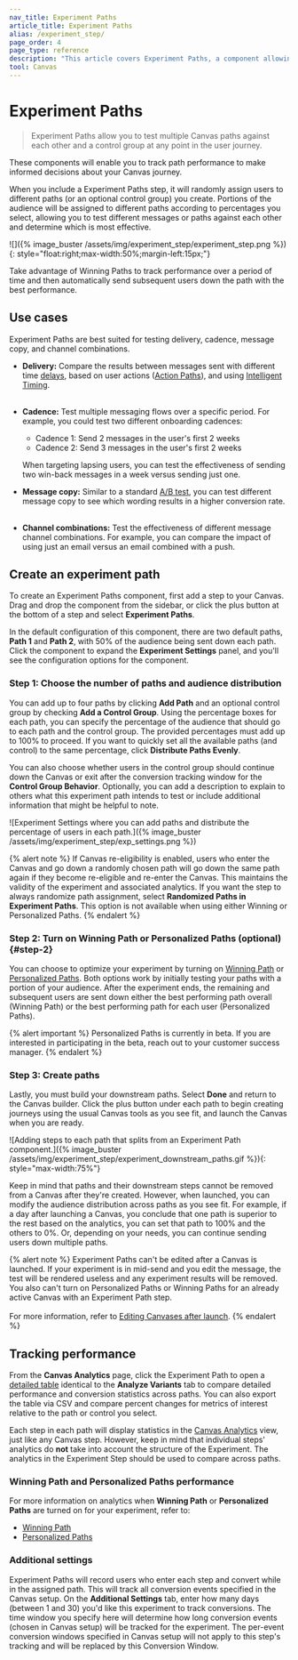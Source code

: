 ```yaml
---
nav_title: Experiment Paths 
article_title: Experiment Paths 
alias: /experiment_step/
page_order: 4
page_type: reference
description: "This article covers Experiment Paths, a component allowing you to test multiple Canvas paths against each other and a control group at any point in the user journey."
tool: Canvas
---
```


# Experiment Paths

> Experiment Paths allow you to test multiple Canvas paths against each other and a control group at any point in the user journey. 

These components will enable you to track path performance to make informed decisions about your Canvas journey.

When you include a Experiment Paths step, it will randomly assign users to different paths (or an optional control group) you create. Portions of the audience will be assigned to different paths according to percentages you select, allowing you to test different messages or paths against each other and determine which is most effective.

![]({% image_buster /assets/img/experiment_step/experiment_step.png %}){: style="float:right;max-width:50%;margin-left:15px;"}

Take advantage of Winning Paths to track performance over a period of time and then automatically send subsequent users down the path with the best performance.

## Use cases

Experiment Paths are best suited for testing delivery, cadence, message copy, and channel combinations.

- **Delivery:** Compare the results between messages sent with different time [delays]({{site.baseurl}}/user_guide/engagement_tools/canvas/canvas_components/delay_step/), based on user actions ([Action Paths]({{site.baseurl}}/user_guide/engagement_tools/canvas/canvas_components/action_paths/)), and using [Intelligent Timing]({{site.baseurl}}/user_guide/sage_ai/intelligence/intelligent_timing/#canvas).<br><br>
- **Cadence:** Test multiple messaging flows over a specific period. For example, you could test two different onboarding cadences:
    - Cadence 1: Send 2 messages in the user's first 2 weeks
    - Cadence 2: Send 3 messages in the user's first 2 weeks
    
    When targeting lapsing users, you can test the effectiveness of sending two win-back messages in a week versus sending just one.
- **Message copy:** Similar to a standard [A/B test]({{site.baseurl}}/user_guide/engagement_tools/testing/multivariant_testing/), you can test different message copy to see which wording results in a higher conversion rate.<br><br>
- **Channel combinations:** Test the effectiveness of different message channel combinations. For example, you can compare the impact of using just an email versus an email combined with a push.

## Create an experiment path

To create an Experiment Paths component, first add a step to your Canvas. Drag and drop the component from the sidebar, or click the <i class="fas fa-plus-circle"></i> plus button at the bottom of a step and select **Experiment Paths**. 

In the default configuration of this component, there are two default paths, **Path 1** and **Path 2**, with 50% of the audience being sent down each path. Click the component to expand the **Experiment Settings** panel, and you'll see the configuration options for the component.

### Step 1: Choose the number of paths and audience distribution

You can add up to four paths by clicking **Add Path** and an optional control group by checking **Add a Control Group**. Using the percentage boxes for each path, you can specify the percentage of the audience that should go to each path and the control group. The provided percentages must add up to 100% to proceed. If you want to quickly set all the available paths (and control) to the same percentage, click **Distribute Paths Evenly**.

You can also choose whether users in the control group should continue down the Canvas or exit after the conversion tracking window for the **Control Group Behavior**. Optionally, you can add a description to explain to others what this experiment path intends to test or include additional information that might be helpful to note.

![Experiment Settings where you can add paths and distribute the percentage of users in each path.]({% image_buster /assets/img/experiment_step/exp_settings.png %})

{% alert note %}
If Canvas re-eligibility is enabled, users who enter the Canvas and go down a randomly chosen path will go down the same path again if they become re-eligible and re-enter the Canvas. This maintains the validity of the experiment and associated analytics. If you want the step to always randomize path assignment, select **Randomized Paths in Experiment Paths**. This option is not available when using either Winning or Personalized Paths.
{% endalert %}

### Step 2: Turn on Winning Path or Personalized Paths (optional) {#step-2}

You can choose to optimize your experiment by turning on [Winning Path]({{site.baseurl}}/user_guide/engagement_tools/canvas/canvas_components/experiment_step/winning_path) or [Personalized Paths]({{site.baseurl}}/user_guide/engagement_tools/canvas/canvas_components/experiment_step/personalized_paths). Both options work by initially testing your paths with a portion of your audience. After the experiment ends, the remaining and subsequent users are sent down either the best performing path overall (Winning Path) or the best performing path for each user (Personalized Paths).

{% alert important %}
Personalized Paths is currently in beta. If you are interested in participating in the beta, reach out to your customer success manager.
{% endalert %}

### Step 3: Create paths

Lastly, you must build your downstream paths. Select **Done** and return to the Canvas builder. Click the <i class="fas fa-plus-circle"></i> plus button under each path to begin creating journeys using the usual Canvas tools as you see fit, and launch the Canvas when you are ready.

![Adding steps to each path that splits from an Experiment Path component.]({% image_buster /assets/img/experiment_step/experiment_downstream_paths.gif %}){: style="max-width:75%"}

Keep in mind that paths and their downstream steps cannot be removed from a Canvas after they're created. However, when launched, you can modify the audience distribution across paths as you see fit. For example, if a day after launching a Canvas, you conclude that one path is superior to the rest based on the analytics, you can set that path to 100% and the others to 0%. Or, depending on your needs, you can continue sending users down multiple paths.

{% alert note %}
Experiment Paths can't be edited after a Canvas is launched. If your experiment is in mid-send and you edit the message, the test will be rendered useless and any experiment results will be removed. You also can't turn on Personalized Paths or Winning Paths for an already active Canvas with an Experiment Path step.<br><br> For more information, refer to [Editing Canvases after launch]({{site.baseurl}}/user_guide/engagement_tools/canvas/managing_canvases/change_your_canvas_after_launch/).
{% endalert %}

## Tracking performance

From the **Canvas Analytics** page, click the Experiment Path to open a [detailed table]({{site.baseurl}}/user_guide/engagement_tools/canvas/get_started/measuring_and_testing_with_canvas_analytics/#performance-breakdown-by-variant) identical to the **Analyze Variants** tab to compare detailed performance and conversion statistics across paths. You can also export the table via CSV and compare percent changes for metrics of interest relative to the path or control you select.

Each step in each path will display statistics in the [Canvas Analytics]({{site.baseurl}}/user_guide/engagement_tools/canvas/get_started/measuring_and_testing_with_canvas_analytics/) view, just like any Canvas step. However, keep in mind that individual steps' analytics do **not** take into account the structure of the Experiment. The analytics in the Experiment Step should be used to compare across paths.

### Winning Path and Personalized Paths performance

For more information on analytics when **Winning Path** or **Personalized Paths** are turned on for your experiment, refer to:

- [Winning Path]({{site.baseurl}}/user_guide/engagement_tools/canvas/canvas_components/experiment_step/winning_path/#analytics)
- [Personalized Paths]({{site.baseurl}}/user_guide/engagement_tools/canvas/canvas_components/experiment_step/personalized_paths/#analytics)

### Additional settings

Experiment Paths will record users who enter each step and convert while in the assigned path. This will track all conversion events specified in the Canvas setup. On the **Additional Settings** tab, enter how many days (between 1 and 30) you'd like this experiment to track conversions. The time window you specify here will determine how long conversion events (chosen in Canvas setup) will be tracked for the experiment. The per-event conversion windows specified in Canvas setup will not apply to this step's tracking and will be replaced by this Conversion Window.



